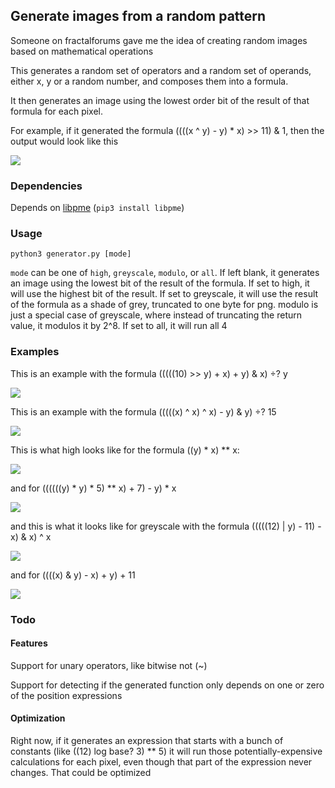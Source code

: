 ## Generate images from a random pattern

Someone on fractalforums gave me the idea of creating random images based on mathematical operations

This generates a random set of operators and a random set of operands, either x, y or a random number, and composes them into a formula.

It then generates an image using the lowest order bit of the result of that formula for each pixel.

For example, if it generated the formula ((((x ^ y) - y) \* x) >> 11) & 1, then the output would look like this

![](sample/sample.png)

### Dependencies

Depends on [libpme](https://github.com/nilesr/libpme) (`pip3 install libpme`)

### Usage

	python3 generator.py [mode]

`mode` can be one of `high`, `greyscale`, `modulo`, or `all`. If left blank, it generates an image using the lowest bit of the result of the formula. If set to high, it will use the highest bit of the result. If set to greyscale, it will use the result of the formula as a shade of grey, truncated to one byte for png. modulo is just a special case of greyscale, where instead of truncating the return value, it modulos it by 2^8. If set to all, it will run all 4

### Examples

This is an example with the formula (((((10) >> y) + x) + y) & x) ÷? y

![](sample/normal1.png)

This is an example with the formula (((((x) ^ x) ^ x) - y) & y) ÷? 15

![](sample/normal2.png)

This is what high looks like for the formula ((y) * x) ** x:

![](sample/high1.png)

and for ((((((y) * y) * 5) ** x) + 7) - y) * x

![](sample/high2.png)

and this is what it looks like for greyscale with the formula (((((12) | y) - 11) - x) & x) ^ x

![](sample/greyscale1.png)

and for ((((x) & y) - x) + y) + 11

![](sample/greyscale2.png)

### Todo

#### Features

Support for unary operators, like bitwise not (~)

Support for detecting if the generated function only depends on one or zero of the position expressions

#### Optimization

Right now, if it generates an expression that starts with a bunch of constants (like ((12) log base? 3) ** 5) it will run those potentially-expensive calculations for each pixel, even though that part of the expression never changes.
That could be optimized
